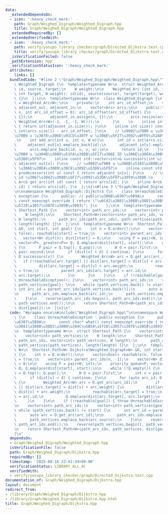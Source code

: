 ```yaml
---
data:
  _extendedDependsOn:
  - icon: ':heavy_check_mark:'
    path: Graph/Weighed_Digraph/Weighted_Digraph.hpp
    title: Graph/Weighed_Digraph/Weighted_Digraph.hpp
  _extendedRequiredBy: []
  _extendedVerifiedWith:
  - icon: ':heavy_check_mark:'
    path: verify/yosupo_library_checker/graph/Directed_Dijkstra.test.cpp
    title: verify/yosupo_library_checker/graph/Directed_Dijkstra.test.cpp
  _isVerificationFailed: false
  _pathExtension: hpp
  _verificationStatusIcon: ':heavy_check_mark:'
  attributes:
    links: []
  bundledCode: "#line 2 \"Graph/Weighed_Digraph/Weighted_Digraph.hpp\"\n\nnamespace\
    \ Weighted_Digraph {\n  template<typename W>\n  struct Weighted_Arc {\n    int\
    \ id, source, target;\n    W weight;\n\n    Weighted_Arc (int id, int source,\
    \ int target, W weight): id(id), source(source), target(target), weight(weight)\
    \ {}\n  };\n\n  template<typename W>\n  class Weighted_Digraph {\n    using Arc\
    \ = Weighted_Arc<W>;\n\n    private:\n    int arc_id_offset;\n    vector<vector<int>>\
    \ adjacent_out, adjacent_in;\n    vector<Arc> arcs;\n\n    public:\n    Weighted_Digraph(int\
    \ n, int arc_id_offset = 0): arc_id_offset(arc_id_offset) {\n        adjacent_out.assign(n,\
    \ {});\n        adjacent_in.assign(n, {});\n        arcs.resize(arc_id_offset,\
    \ Weighted_Arc<W>(-1, -1, -1, W()));\n      }\n    \n    inline int order() const\
    \ { return int(adjacent_in.size()); }\n\n    inline int size() const { return\
    \ int(arcs.size()) - arc_id_offset; }\n\n    // \u9802\u70B9 u \u304B\u3089\u9802\
    \u70B9 v \u3078\u306E\u91CD\u307F w \u306E\u5F27\u3092\u8FFD\u52A0\u3059\u308B\
    .\n    int add_arc(int u, int v, W w){\n      int id = int(arcs.size());\n\n \
    \     adjacent_out[u].emplace_back(id);\n      adjacent_in[v].emplace_back(id);\n\
    \      arcs.emplace_back(id, u, v, w);\n\n      return id;\n    }\n\n    // \u9802\
    \u70B9 u \u304B\u3089\u51FA\u308B\u5F27\u306E ID \u306E\u30EA\u30B9\u30C8\u3092\
    \u53D6\u5F97\n    inline const std::vector<int>& successors(int u) const { return\
    \ adjacent_out[u]; }\n\n    // \u9802\u70B9 u \u306B\u5165\u308B\u5F27\u306E ID\
    \ \u306E\u30EA\u30B9\u30C8\u3092\u53D6\u5F97\n    inline const std::vector<int>&\
    \ predecessors(int u) const { return adjacent_in[u]; }\n\n    // \u5F27 ID \u304C\
    \ id \u3067\u3042\u308B\u5F27\u3092\u53D6\u5F97\u3059\u308B.\n    inline const\
    \ Arc& get_arc(int id) const { return arcs[id]; }\n    inline Arc& get_arc(int\
    \ id) { return arcs[id]; }\n  };\n}\n#line 3 \"Graph/Weighed_Digraph/Dijkstra.hpp\"\
    \n\nnamespace Weighted_Digraph::Dijkstra {\n    class UnreachableException : public\
    \ exception {\n      public: // public\u306B\u6307\u5B9A\n      const char* what()\
    \ const noexcept override { return \"\u6C42\u3081\u308B\u30D1\u30B9\u304C\u5B58\
    \u5728\u3057\u307E\u305B\u3093\"; }\n    };\n\n  template<typename W>\n  struct\
    \ Shortest_Path {\n    vector<int> path_arc_ids;\n    vector<int> path_vertices;\n\
    \    W length;\n\n    Shortest_Path<W>(vector<int> path_arc_ids, vector<int> path_vertices,\
    \ W length):\n      path_arc_ids(path_arc_ids), path_vertices(path_vertices),\
    \ length(length) {}\n  };\n\n  template<typename W>\n  Shortest_Path<W> Dijkstra(Weighted_Digraph<W>\
    \ &D, int start, int goal) {\n    int n = D.order();\n\n    vector<bool> reachable(n,\
    \ false); reachable[start] = true;\n    vector<int> parent_arc_ids(n, -1);\n \
    \   vector<W> dist(n); dist[start] = 0;\n\n    using P = pair<W, int>;\n    priority_queue<P,\
    \ vector<P>, greater<P>> Q; Q.emplace(dist[start], start);\n\n    while (!Q.empty())\
    \ {\n      P pair = Q.top(); Q.pop();\n      W d = pair.first;\n      int v =\
    \ pair.second;\n\n      if (dist[v] < d) { continue; }\n\n      for (auto arc_id:\
    \ D.successors(v)) {\n        Weighted_Arc<W> arc = D.get_arc(arc_id);\n     \
    \   if (!reachable[arc.target] || dist[arc.target] > dist[v] + arc.weight) {\n\
    \          dist[arc.target] = dist[v] + arc.weight;\n          reachable[arc.target]\
    \ = true;\n          parent_arc_ids[arc.target] = arc.id;\n          Q.emplace(dist[arc.target],\
    \ arc.target);\n        }\n      }\n    }\n\n    if (!reachable[goal]) { throw\
    \ UnreachableException(); }\n\n    vector<int> path_arc_ids;\n    vector<int>\
    \ path_vertices{goal}; \n\n    while (path_vertices.back() != start) {\n     \
    \ int arc_id = parent_arc_ids[path_vertices.back()];\n      auto arc = D.get_arc(arc_id);\n\
    \n      path_arc_ids.emplace_back(arc_id);\n      path_vertices.emplace_back(arc.source);\n\
    \    }\n\n    reverse(path_arc_ids.begin(), path_arc_ids.end());\n    reverse(path_vertices.begin(),\
    \ path_vertices.end());\n\n    return Shortest_Path<W>(path_arc_ids, path_vertices,\
    \ dist[goal]);\n  }\n}\n"
  code: "#pragma once\n#include\"Weighted_Digraph.hpp\"\n\nnamespace Weighted_Digraph::Dijkstra\
    \ {\n    class UnreachableException : public exception {\n      public: // public\u306B\
    \u6307\u5B9A\n      const char* what() const noexcept override { return \"\u6C42\
    \u3081\u308B\u30D1\u30B9\u304C\u5B58\u5728\u3057\u307E\u305B\u3093\"; }\n    };\n\
    \n  template<typename W>\n  struct Shortest_Path {\n    vector<int> path_arc_ids;\n\
    \    vector<int> path_vertices;\n    W length;\n\n    Shortest_Path<W>(vector<int>\
    \ path_arc_ids, vector<int> path_vertices, W length):\n      path_arc_ids(path_arc_ids),\
    \ path_vertices(path_vertices), length(length) {}\n  };\n\n  template<typename\
    \ W>\n  Shortest_Path<W> Dijkstra(Weighted_Digraph<W> &D, int start, int goal)\
    \ {\n    int n = D.order();\n\n    vector<bool> reachable(n, false); reachable[start]\
    \ = true;\n    vector<int> parent_arc_ids(n, -1);\n    vector<W> dist(n); dist[start]\
    \ = 0;\n\n    using P = pair<W, int>;\n    priority_queue<P, vector<P>, greater<P>>\
    \ Q; Q.emplace(dist[start], start);\n\n    while (!Q.empty()) {\n      P pair\
    \ = Q.top(); Q.pop();\n      W d = pair.first;\n      int v = pair.second;\n\n\
    \      if (dist[v] < d) { continue; }\n\n      for (auto arc_id: D.successors(v))\
    \ {\n        Weighted_Arc<W> arc = D.get_arc(arc_id);\n        if (!reachable[arc.target]\
    \ || dist[arc.target] > dist[v] + arc.weight) {\n          dist[arc.target] =\
    \ dist[v] + arc.weight;\n          reachable[arc.target] = true;\n          parent_arc_ids[arc.target]\
    \ = arc.id;\n          Q.emplace(dist[arc.target], arc.target);\n        }\n \
    \     }\n    }\n\n    if (!reachable[goal]) { throw UnreachableException(); }\n\
    \n    vector<int> path_arc_ids;\n    vector<int> path_vertices{goal}; \n\n   \
    \ while (path_vertices.back() != start) {\n      int arc_id = parent_arc_ids[path_vertices.back()];\n\
    \      auto arc = D.get_arc(arc_id);\n\n      path_arc_ids.emplace_back(arc_id);\n\
    \      path_vertices.emplace_back(arc.source);\n    }\n\n    reverse(path_arc_ids.begin(),\
    \ path_arc_ids.end());\n    reverse(path_vertices.begin(), path_vertices.end());\n\
    \n    return Shortest_Path<W>(path_arc_ids, path_vertices, dist[goal]);\n  }\n\
    }\n"
  dependsOn:
  - Graph/Weighed_Digraph/Weighted_Digraph.hpp
  isVerificationFile: false
  path: Graph/Weighed_Digraph/Dijkstra.hpp
  requiredBy: []
  timestamp: '2025-08-16 23:42:34+09:00'
  verificationStatus: LIBRARY_ALL_AC
  verifiedWith:
  - verify/yosupo_library_checker/graph/Directed_Dijkstra.test.cpp
documentation_of: Graph/Weighed_Digraph/Dijkstra.hpp
layout: document
redirect_from:
- /library/Graph/Weighed_Digraph/Dijkstra.hpp
- /library/Graph/Weighed_Digraph/Dijkstra.hpp.html
title: Graph/Weighed_Digraph/Dijkstra.hpp
---
```

